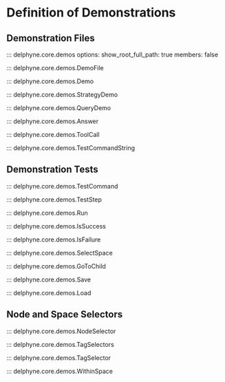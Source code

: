 # Definition of Demonstrations

<!-- Covers demos.py -->

## Demonstration Files

::: delphyne.core.demos
    options:
        show_root_full_path: true
        members: false

::: delphyne.core.demos.DemoFile

::: delphyne.core.demos.Demo

::: delphyne.core.demos.StrategyDemo

::: delphyne.core.demos.QueryDemo

::: delphyne.core.demos.Answer

::: delphyne.core.demos.ToolCall

::: delphyne.core.demos.TestCommandString

## Demonstration Tests

::: delphyne.core.demos.TestCommand

::: delphyne.core.demos.TestStep

::: delphyne.core.demos.Run

::: delphyne.core.demos.IsSuccess

::: delphyne.core.demos.IsFailure

::: delphyne.core.demos.SelectSpace

::: delphyne.core.demos.GoToChild

::: delphyne.core.demos.Save

::: delphyne.core.demos.Load

## Node and Space Selectors

::: delphyne.core.demos.NodeSelector

::: delphyne.core.demos.TagSelectors

::: delphyne.core.demos.TagSelector

::: delphyne.core.demos.WithinSpace








